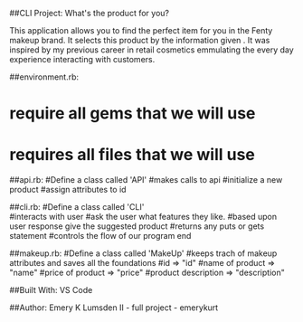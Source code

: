 ##CLI Project: What's the product for you?

This application allows you to find the perfect item for you in the Fenty makeup brand. It selects this product by the information given .  It was inspired by my previous career in retail cosmetics emmulating the every day experience interacting with customers. 

##environment.rb:
# require all gems that we will use
# requires all files that we will use

##api.rb: 
#Define a class called 'API' 
    #makes calls to api
            #initialize a new product
            #assign attributes to id


##cli.rb:
#Define a class called 'CLI'  
    #interacts with user 
        #ask the user what features they like.
        #based upon user response give the suggested product
    #returns any puts or gets statement
    #controls the flow of our program
end

##makeup.rb:
#Define a class called 'MakeUp' 
    #keeps trach of makeup attributes and saves all the foundations 
        #id => "id"
        #name of product => "name"
        #price of product => "price"
        #product description => "description"

##Built With:
VS Code

##Author:
Emery K Lumsden II - full project - emerykurt 


